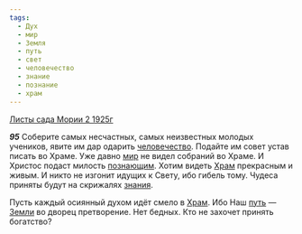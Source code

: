 ```yaml
---
tags:
  - Дух
  - мир
  - Земля
  - путь
  - свет
  - человечество
  - знание
  - познание
  - храм
---
```


[Листы сада Мории 2 1925г](https://127.0.0.1:4002/agni/1925)

___95___
Соберите самых несчастных, самых неизвестных молодых учеников, явите им дар одарить [человечество](../../../tags/#человечество). Подайте им совет устав писать во Храме. Уже давно [мир](../../../tags/#мир) не видел собраний во Храме. И Христос подаст милость [познающим](../../../tags/#познание). Хотим видеть [Храм](../../../tags/#храм) прекрасным и живым. И никто не изгонит идущих к Свету, ибо гибель тому. Чудеса приняты будут на скрижалях [знания](../../../tags/#знание).   

Пусть каждый осиянный духом идёт смело в [Храм](../../../tags/#храм). Ибо Наш [путь](../../../tags/#путь) — [Земли](../../../tags/#Земля) во дворец претворение. Нет бедных. Кто не захочет принять богатство?   

